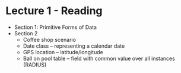 # Lecture 1 - Reading

- Section 1: Primitive Forms of Data
- Section 2
    - Coffee shop scenario
    - Date class – representing a calendar date
    - GPS location – latitude/longitude
    - Ball on pool table – field with common value over all instances (RADIUS)

